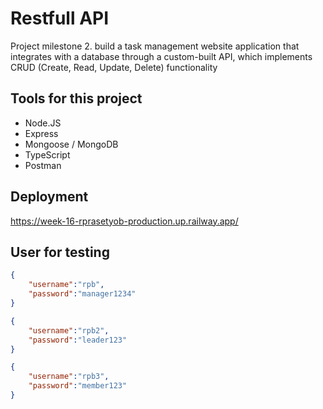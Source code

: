 # Restfull API
Project milestone 2. build a task management website application that integrates with a database through a custom-built API, which implements CRUD (Create, Read, Update, Delete) functionality

## Tools for this project
- Node.JS
- Express
- Mongoose / MongoDB
- TypeScript
- Postman

## Deployment
https://week-16-rprasetyob-production.up.railway.app/

## User for testing
```json
{
    "username":"rpb",
    "password":"manager1234"
}
```
```json
{
    "username":"rpb2",
    "password":"leader123"
}
```
```json
{
    "username":"rpb3",
    "password":"member123"
}
```
